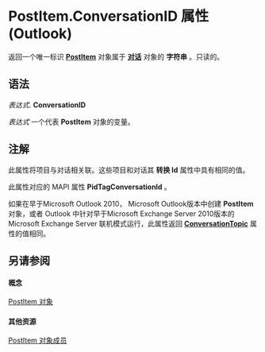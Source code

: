 
# PostItem.ConversationID 属性 (Outlook)

返回一个唯一标识 **[PostItem](de44065d-4e93-315a-279f-7b92f09c0465.md)** 对象属于 **[对话](2705d38a-ebc0-e5a7-208b-ffe1f5446b1b.md)** 对象的 **字符串** 。只读的。


## 语法

 _表达式_. **ConversationID**

 _表达式_ 一个代表 **PostItem** 对象的变量。


## 注解

此属性将项目与对话相关联。这些项目和对话其 **转换 Id** 属性中具有相同的值。

此属性对应的 MAPI 属性 **PidTagConversationId** 。

如果在早于Microsoft Outlook 2010， Microsoft Outlook版本中创建 **PostItem** 对象，或者 Outlook 中针对早于Microsoft Exchange Server 2010版本的 Microsoft Exchange Server 联机模式运行，此属性返回 **[ConversationTopic](dc46a62a-2259-80a8-3abf-ce214d9c911b.md)** 属性的值相同。


## 另请参阅


#### 概念


[PostItem 对象](de44065d-4e93-315a-279f-7b92f09c0465.md)
#### 其他资源


[PostItem 对象成员](5b150db1-c96d-0721-ec36-d5b5ebc20fd8.md)